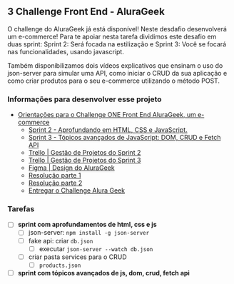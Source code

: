 ## 3 Challenge Front End - AluraGeek

O challenge do AluraGeek já está disponível! Neste desdafio desenvolverá um e-commerce! Para te apoiar nesta tarefa dividimos este desafio em duas sprint: Sprint 2: Será focada na estilização e Sprint 3: Você se focará nas funcionalidades, usando javascript.

Também disponibilizamos dois vídeos explicativos que ensinam o uso do json-server para simular uma API, como iniciar o CRUD da sua aplicação e como criar produtos para o seu e-commerce utilizando o método POST.

### Informações para desenvolver esse projeto

- [Orientações para o Challenge ONE Front End AluraGeek, um e-commerce](https://www.alura.com.br/challenges/oracle-one-front-end/alurageek)
    - [Sprint 2 - Aprofundando em HTML, CSS e JavaScript.](https://www.alura.com.br/challenges/oracle-one-front-end/alurageek/alurageek-sprint02)
    - [Sprint 3 - Tópicos avançados de JavaScript: DOM, CRUD e Fetch API](https://www.alura.com.br/challenges/oracle-one-front-end/alurageek/alurageek-sprint03)
    - [Trello | Gestão de Projetos do Sprint 2](https://trello.com/b/bxHIfqKl/sprint-2)
    - [Trello | Gestão de Projetos do Sprint 3](https://trello.com/b/2Oo43Lwt/sprint-3)
    - [Figma | Design do AluraGeek](https://www.figma.com/file/itJpWbvHxSUcUeMPy1lmof/AluraGeek?node-id=0%3A1&mode=dev)
    - [Resolução parte 1](https://www.youtube.com/watch?v=nn6TcAkSsgY)
    - [Resolução parte 2](https://www.youtube.com/watch?v=0mjdQEiQQhs)
    - [Entregar o Challenge Alura Geek](https://lp.alura.com.br/alura-latam-entrega-challenge-one-portugues-front-end)

### Tarefas

- [ ] **sprint com aprofundamentos de html, css e js**
    - [ ] json-server: `npm install -g json-server`
    - [ ] fake api: criar `db.json`
      - [ ] executar `json-server --watch db.json`
    - [ ] criar pasta services para o CRUD
      - [ ] `products.json`

- [ ] **sprint com tópicos avançados de js, dom, crud, fetch api**